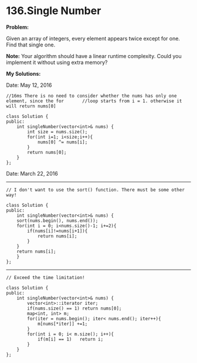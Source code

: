 # 136.Single Number

**Problem:**

Given an array of integers, every element appears twice except for one. Find that single one.

**Note:**
Your algorithm should have a linear runtime complexity. Could you implement it without using extra memory?

**My Solutions:**

Date: May 12, 2016

    //16ms There is no need to consider whether the nums has only one element, since the for       //loop starts from i = 1. otherwise it will return nums[0]
    
    class Solution {
    public:
        int singleNumber(vector<int>& nums) {
            int size = nums.size();
            for(int i=1; i<size;i++){
                nums[0] ^= nums[i];
            }
            return nums[0];
        }
    };

Date: March 22, 2016

****

    // I don't want to use the sort() function. There must be some other way!
    
    class Solution {
    public:
        int singleNumber(vector<int>& nums) {
        sort(nums.begin(), nums.end());
        for(int i = 0; i<nums.size()-1; i+=2){
            if(nums[i]!=nums[i+1]){
                return nums[i];
            }
        }
        return nums[i];
        }
    };

****


    // Exceed the time limitation!
    
    class Solution {
    public:
        int singleNumber(vector<int>& nums) {
            vector<int>::iterator iter;
            if(nums.size() == 1) return nums[0];
            map<int, int> m;
            for(iter = nums.begin(); iter< nums.end(); iter++){
                m[nums[*iter]] +=1;
            }
            for(int i = 0; i< m.size(); i++){
                if(m[i] == 1)   return i;
            }
        }
    };


